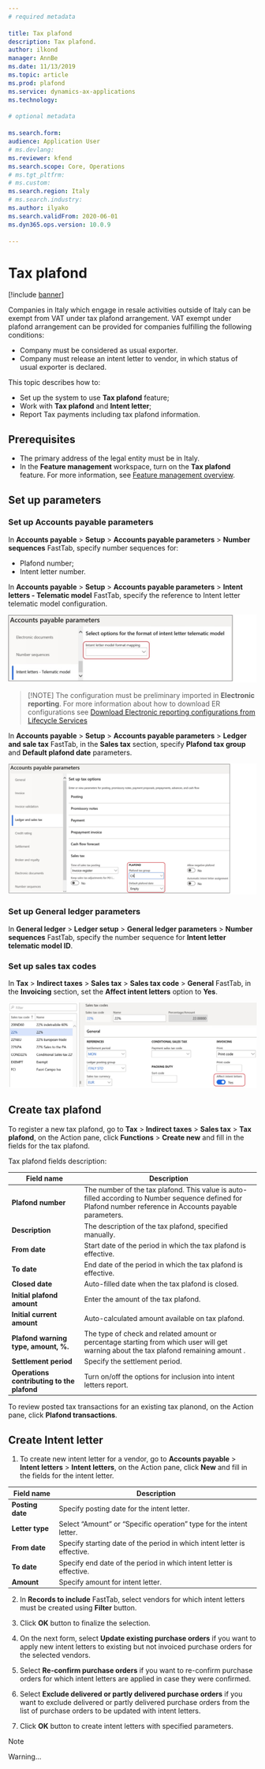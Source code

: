 ```yaml
---
# required metadata

title: Tax plafond
description: Tax plafond.
author: ilkond
manager: AnnBe
ms.date: 11/13/2019
ms.topic: article
ms.prod: plafond
ms.service: dynamics-ax-applications
ms.technology: 

# optional metadata

ms.search.form: 
audience: Application User
# ms.devlang: 
ms.reviewer: kfend
ms.search.scope: Core, Operations
# ms.tgt_pltfrm: 
# ms.custom: 
ms.search.region: Italy
# ms.search.industry: 
ms.author: ilyako
ms.search.validFrom: 2020-06-01
ms.dyn365.ops.version: 10.0.9

---
```


# Tax plafond

[!include [banner](../includes/banner.md)]

Companies in Italy which engage in resale activities outside of Italy can be exempt from VAT under tax plafond arrangement.
VAT exempt under plafond arrangement can be provided for companies fulfilling the following conditions:
 - Company must be considered as usual exporter.
 - Company must release an intent letter to vendor, in which status of usual exporter is declared.

This topic describes how to:
 - Set up the system to use **Tax plafond** feature;
 - Work with **Tax plafond** and **Intent letter**;
 - Report Tax payments including tax plafond information.


## Prerequisites

- The primary address of the legal entity must be in Italy.
- In the **Feature management** workspace, turn on the **Tax plafond** feature. For more information, see [Feature management overview](../../fin-and-ops/get-started/feature-management/feature-management-overview.md).

## Set up parameters
### Set up Accounts payable parameters

In **Accounts payable** > **Setup** > **Accounts payable parameters** > **Number sequences** FastTab, specify number sequences for:
 - Plafond number;
 - Intent letter number.

In **Accounts payable** > **Setup** > **Accounts payable parameters** > **Intent letters - Telematic model** FastTab, specify the reference to Intent letter telematic model configuration.

![Intent letter telematic model](media/emea-ita-exil-plafond-model.jpg)

> [!NOTE] The configuration must be preliminary imported in **Electronic reporting**. For more information about how to download ER configurations
see [Download Electronic reporting configurations from Lifecycle Services](https://docs.microsoft.com/en-us/dynamics365/fin-ops-core/dev-itpro/analytics/download-electronic-reporting-configuration-lcs)

In **Accounts payable** > **Setup** > **Accounts payable parameters** > **Ledger and sale tax** FastTab, in the **Sales tax** section, specify **Plafond tax group** and **Default plafond date** parameters.

![Planond parameters](media/emea-ita-exil-plafond-group.jpg)

### Set up General ledger parameters

In **General ledger** > **Ledger setup** > **General ledger parameters** > **Number sequences** FastTab, specify the number sequence for **Intent letter telematic model ID**.

### Set up sales tax codes

In **Tax** \> **Indirect taxes** \> **Sales tax** \> **Sales tax code** \> **General** FastTab, in the **Invoicing** section, set the **Affect intent letters** option to **Yes**.

![Setting up a sales tax code](media/emea-ita-exil-intent-tax-setup.jpg)

## Create tax plafond

To register a new tax plafond, go to **Tax** > **Indirect taxes** > **Sales tax** > **Tax plafond**, on the Action pane, сlick **Functions** > **Create new** and fill in the fields for the tax plafond.

Tax plafond fields description:

| **Field name**                                                 | **Description**                                                                                                                                                                               |
|----------------------------------------------------------------|-----------------------------------------------------------------------------------------------------------------------------------------------------------------------------------------------|
| **Plafond number**                                             | The number of the tax plafond. This value is auto-filled according to Number sequence defined for Plafond number reference in Accounts payable parameters.                                        |
| **Description**                                                | The description of the tax plafond, specified manually.                                                                                                                                    |
| **From date**                                                  | Start date of the period in which the tax plafond is effective.                                                                                                         |
| **To date**                                                    | End date of the period in which the tax plafond is effective.                                                                                                              |
| **Closed date**                                                | Auto-filled date when the tax plafond is closed.                                                                                                                                                  |
| **Initial plafond amount**                                     | Enter the amount of the tax plafond.                                                                                                                                                |
| **Initial current amount**                                     | Auto-calculated amount available on tax plafond.                                                                                                                                              |
| **Plafond warning type, amount, %.**                           | The type of check and related amount or percentage starting from which user will get warning about the tax plafond remaining amount . |
| **Settlement period**                                          | Specify the settlement period.                                                                                                                                  |
| **Operations contributing to the plafond** | Turn on/off the options for inclusion into intent letters report.                                                                                                                                            |

To review posted tax transactions for an existing tax planond, on the Action pane, click **Plafond transactions**.

## Create Intent letter

1. To create new intent letter for a vendor, go to **Accounts payable** > **Intent letters** > **Intent letters**, on the Action pane, сlick **New** and fill in the fields for the intent letter.

| **Field name**   | **Description**                                                          |
|------------------|--------------------------------------------------------------------------|
| **Posting date** | Specify posting date for the intent letter.                              |
| **Letter type**  | Select “Amount” or “Specific operation” type for the intent letter.      |
| **From date**    | Specify starting date of the period in which intent letter is effective. |
| **To date**      | Specify end date of the period in which intent letter is effective.      |
| **Amount**       | Specify amount for intent letter.                                        |

2. In **Records to include** FastTab, select vendors for which intent letters must be created using **Filter** button.

3. Click **OK** button to finalize the selection.

4.	On the next form, select **Update existing purchase orders** if you want to apply new intent letters to existing but not invoiced purchase orders for the selected vendors.

5.	Select **Re-confirm purchase orders** if you want to re-confirm purchase orders for which intent letters are applied in case they were confirmed.

6.	Select **Exclude delivered or partly delivered purchase orders** if you want to exclude delivered or partly delivered purchase orders from the list of purchase orders to be updated with intent letters.

7.	Click **OK** button to create intent letters with specified parameters.


> [!NOTE]
> Warning...
